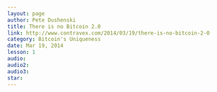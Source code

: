 ```yaml
---
layout: page
author: Pete Dushenski
title: There is no Bitcoin 2.0
link: http://www.contravex.com/2014/03/19/there-is-no-bitcoin-2-0
category: Bitcoin's Uniqueness
date: Mar 19, 2014
lesson: 1
audio: 
audio2: 
audio3: 
star: 
---
```

